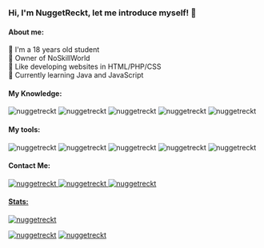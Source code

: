 ### Hi, I'm NuggetReckt, let me introduce myself! 👋
 
<h4 align="left">About me:</h4>
 	🔹 I'm a 18 years old student<br>
	🔹 Owner of NoSkillWorld<br>
	🔹 Like developing websites in HTML/PHP/CSS<br>
	🔹 Currently learning Java and JavaScript<br>

<h4 align="left">My Knowledge:</h4>
<p align="left">
  <img src="https://img.shields.io/badge/PHP-%231572B6.svg?style=for-the-badge&logo=PHP&logoColor=white" alt="nuggetreckt"/>
  <img src="https://img.shields.io/badge/html5-%23E34F26.svg?style=for-the-badge&logo=html5&logoColor=white" alt="nuggetreckt"/>
  <img src="https://img.shields.io/badge/css3-%231572B6.svg?style=for-the-badge&logo=css3&logoColor=white" alt="nuggetreckt"/>
  <img src="https://img.shields.io/badge/git-%23F05033.svg?style=for-the-badge&logo=git&logoColor=white" alt="nuggetreckt"/>
  <img src="https://img.shields.io/badge/mysql-%2300f.svg?style=for-the-badge&logo=mysql&logoColor=white" alt="nuggetreckt"/>
</p>


<h4 align="left">My tools:</h4>
<p align="left">
  <img src="https://img.shields.io/badge/IntelliJIDEA-000000.svg?style=for-the-badge&logo=intellij-idea&logoColor=white" alt="nuggetreckt"/>
  <img src="https://img.shields.io/badge/webstorm-143?style=for-the-badge&logo=webstorm&logoColor=white&color=black" alt="nuggetreckt"/>
  <img src="https://img.shields.io/badge/phpstorm-143?style=for-the-badge&logo=phpstorm&logoColor=white&color=black" alt="nuggetreckt"/>
  <img src="https://img.shields.io/badge/Pycharm-000000.svg?style=for-the-badge&logo=pycharm&logoColor=white" alt="nuggetreckt"/>
  <img src="https://img.shields.io/badge/VSC-5C2D91.svg?style=for-the-badge&logo=visual-studio&logoColor=white&color=black" alt="nuggetreckt"/>
</p>

<h4 align="left">Contact Me:</h4>
<p align="left"> 
  <a href="#" target="_blank" ><img src="https://img.shields.io/badge/NuggetReckt-%231DA1F2.svg?style=for-the-badge&logo=Twitter&logoColor=white" alt="nuggetreckt"/>  
  <a href="#" target="_blank" ><img src="https://img.shields.io/badge/NuggetReckt-%23121011.svg?style=for-the-badge&logo=github&logoColor=white" alt="nuggetreckt"/>
  <a href="#" target="_blank" ><img src="https://img.shields.io/badge/NuggetReckt%200464-%237289DA.svg?style=for-the-badge&logo=discord&logoColor=white" alt="nuggetreckt"/></p>
  
<h4 align="left">Stats:</h4>
<p><img align="" src="https://github-readme-stats.vercel.app/api/top-langs/?username=nuggetreckt&theme=blue-green" alt="nuggetreckt"/></p>

	  
<p align="left"> <a href="https://twitter.com/NuggetReckt" target="_blank" ><img src="https://img.shields.io/twitter/follow/nuggetreckt?logo=twitter&style=for-the-badge" alt="nuggetreckt"/></a> 
<a href="https://discord.noskillworld.fr" target="_blank" ><img src="https://img.shields.io/badge/NoSkillWorld-%237289DA.svg?style=for-the-badge&logo=discord&logoColor=white" alt="nuggetreckt"/></a></p>
